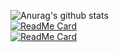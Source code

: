 ![Anurag's github stats](https://github-readme-stats.vercel.app/api?username=kokarare1212&show_icons=true)  
[![ReadMe Card](https://github-readme-stats.vercel.app/api/pin/?username=kokarare1212&repo=Radiko)](https://github.com/kokarare1212/Radiko)  
[![ReadMe Card](https://github-readme-stats.vercel.app/api/pin/?username=kokarare1212&repo=Classi-Student-Python)](https://github.com/kokarare1212/Classi-Student-Python)  
